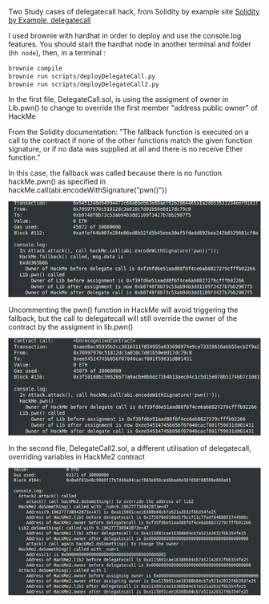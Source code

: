 Two Study cases of delegatecall hack, from Solidity by example site [Solidity by Example, delegatecall](https://solidity-by-example.org/hacks/delegatecall/)

I used brownie with hardhat in order to deploy and use the console.log features.
You should start the hardhat node in another terminal and folder (```hh node```), then, in a terminal :
```
brownie compile
brownie run scripts/deployDelegateCall.py
brownie run scripts/deployDelegateCall2.py
```
In the first file, DelegateCall.sol, is using the assigment of owner in Lib.pwn() to change to override the first member "address public owner" of HackMe

From the Solidity documentation:
"The fallback function is executed on a call to the contract if none of the other functions match the given function signature, or if no data was supplied at all and there is no receive Ether function."

In this case, the fallback was called because there is no function hackMe.pwn() as specified in hackMe.call(abi.encodeWithSignature("pwn()"))

![DelegateCall with fallback ](Delegatecall_with_fallback.png)


Uncommenting the pwn() function in HackMe will avoid triggering the fallback, but the call to delegatecall will still override the owner of the contract by the assigment in lib.pwn()

![DelegateCall with pwn](Delegatecall_with_pwn.png)

In the second file, DelegateCall2.sol, a different utilisation of delegatecall,
overriding variables in HackMe2 contract

![DelegateCall2](Delegatecall2.png)

